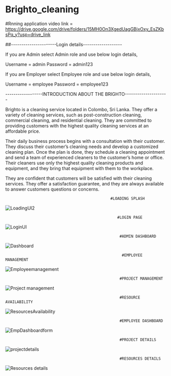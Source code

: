 # Brighto_cleaning
#Rnning application video link = https://drive.google.com/drive/folders/15MH0On3XgedUagGBjxOxy_EsZKbsPq_y?usp=drive_link


##----------------------Login details-------------------

If you are Admin select Admin role and use below login details,

Username = admin
Password = admin123

If you are Employer select Employee role and use below login details,

Username = employee
Password = employee123
                         			
------------------INTRODUCTION ABOUT THE BRIGHTO---------------------

Brighto is a cleaning service located in Colombo, Sri Lanka. They offer a variety of cleaning services, such as 
post-construction cleaning, commercial cleaning, and residential cleaning. They are committed to providing 
customers with the highest quality cleaning services at an affordable price.


Their daily business process begins with a consultation with their customer. They discuss their customer’s 
cleaning needs and develop a customized cleaning plan. Once the plan is done, they schedule a cleaning 
appointment and send a team of experienced cleaners to the customer’s home or office. Their cleaners use 
only the highest quality cleaning products and equipment, and they bring that equipment with them to the 
workplace.


They are confident that customers will be satisfied with their cleaning services. They offer a satisfaction 
guarantee, and they are always available to answer customers questions or concerns.
              
                                                  #LOADING SPLASH
![LoadingUI2](https://github.com/ChathulaShashan/Brighto_cleaning/assets/97799771/da67ebc9-dbe5-4575-9833-ddaedb1170d0)

                                                     #LOGIN PAGE
 ![LoginUI](https://github.com/ChathulaShashan/Brighto_cleaning/assets/97799771/2b78d2bd-8e1b-49bf-ac58-89b776525c3b)
 
                                                      #ADMIN DASHBOARD
![Dashboard](https://github.com/ChathulaShashan/Brighto_cleaning/assets/97799771/98645897-4939-4b96-8596-15173468c741)

                                                       #EMPLOYEE MANAGEMENT
 ![Employeemanagement](https://github.com/ChathulaShashan/Brighto_cleaning/assets/97799771/36fb5186-aed9-4ae8-8e5d-a6582780676c)
 
                                                      #PROJECT MANAGEMENT
  ![Project management](https://github.com/ChathulaShashan/Brighto_cleaning/assets/97799771/6af4f85f-b15f-44da-91cc-97cd9ce28b95)
  
                                                      #RESOURCE AVAILABILITY
 ![ResourcesAvailability](https://github.com/ChathulaShashan/Brighto_cleaning/assets/97799771/e7b29950-9541-4d6b-ab97-4832509a0a07)
 
                                                      #EMPLOYEE DASHBOARD
![EmpDashboardform](https://github.com/ChathulaShashan/Brighto_cleaning/assets/97799771/d7d445fb-6fc6-413a-801a-6ebb85708a5c)
        
                                                      #PROJECT DETAILS
 ![projectdetails](https://github.com/ChathulaShashan/Brighto_cleaning/assets/97799771/f6acd344-60d7-4741-9fb5-f3684fedfc09)
 
                                                      #RESOURCES DETAILS
![Resources details](https://github.com/ChathulaShashan/Brighto_cleaning/assets/97799771/a71036c4-0b52-4d8a-8fad-0f4b4feaf674)


                                                      
   
   
   
   
   
